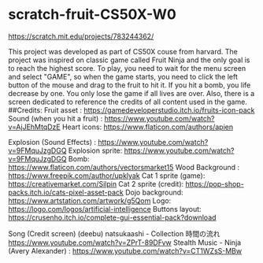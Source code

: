 # scratch-fruit-CS50X-W0

https://scratch.mit.edu/projects/783244362/

This project was developed as part of CS50X couse from harvard.
The project was inspired on classic game called Fruit Ninja and the only goal is to reach the highest score. To play, you need to wait for the menu screen and select "GAME", so when the game starts, you need to click the left button of the mouse and drag to the fruit to hit it. If you hit a bomb, you life decrease by one. You only lose the game if all lives are over. Also, there is a screen dedicated to reference the credits of all content used in the game.  
##Credits:
Fruit asset : https://gamedeveloperstudio.itch.io/fruits-icon-pack
Sound (when you hit a fruit) : https://www.youtube.com/watch?v=AjJEhMtqDzE
Heart icons: https://www.flaticon.com/authors/apien

Explosion (Sound Effects) : https://www.youtube.com/watch?v=9FMquJzgDGQ
Explosion sprite: https://www.youtube.com/watch?v=9FMquJzgDGQ
Bomb: https://www.flaticon.com/authors/vectorsmarket15
Wood Background : https://www.freepik.com/author/upklyak
Cat 1 sprite (game):  https://creativemarket.com/Silpin
Cat 2 sprite (credit): https://pop-shop-packs.itch.io/cats-pixel-asset-pack
Dojo background: https://www.artstation.com/artwork/g5Qom
Logo: https://logo.com/logos/artificial-intelligence
Buttons layout: https://crusenho.itch.io/complete-gui-essential-pack?download

Song (Credit screen)  (deebu) natsukaashi  - Collection 時間の流れ  https://www.youtube.com/watch?v=ZPrT-89DFvw
Stealth Music - Ninja (Avery Alexander) : https://www.youtube.com/watch?v=CT1WZsS-MBw
